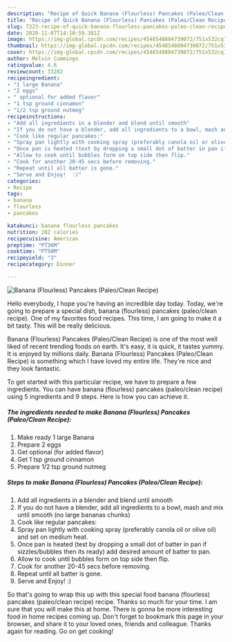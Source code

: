 ```yaml
---
description: "Recipe of Quick Banana (Flourless) Pancakes (Paleo/Clean Recipe)"
title: "Recipe of Quick Banana (Flourless) Pancakes (Paleo/Clean Recipe)"
slug: 7223-recipe-of-quick-banana-flourless-pancakes-paleo-clean-recipe
date: 2020-11-07T14:10:59.381Z
image: https://img-global.cpcdn.com/recipes/4548548804739072/751x532cq70/banana-flourless-pancakes-paleoclean-recipe-recipe-main-photo.jpg
thumbnail: https://img-global.cpcdn.com/recipes/4548548804739072/751x532cq70/banana-flourless-pancakes-paleoclean-recipe-recipe-main-photo.jpg
cover: https://img-global.cpcdn.com/recipes/4548548804739072/751x532cq70/banana-flourless-pancakes-paleoclean-recipe-recipe-main-photo.jpg
author: Melvin Cummings
ratingvalue: 4.6
reviewcount: 33282
recipeingredient:
- "1 large Banana"
- "2 eggs"
- " optional for added flavor"
- "1 tsp ground cinnamon"
- "1/2 tsp ground nutmeg"
recipeinstructions:
- "Add all ingredients in a blender and blend until smooth"
- "If you do not have a blender, add all ingredients to a bowl, mash and mix until smooth (no large bananas chunks)"
- "Cook like regular pancakes:"
- "Spray pan lightly with cooking spray (preferably canola oil or olive oil) and set on medium heat."
- "Once pan is heated (test by dropping a small dot of batter in pan if sizzles/bubbles then its ready) add desired amount of batter to pan."
- "Allow to cook until bubbles form on top side then flip."
- "Cook for another 20-45 secs before removing."
- "Repeat until all batter is gone."
- "Serve and Enjoy!  :)"
categories:
- Recipe
tags:
- banana
- flourless
- pancakes

katakunci: banana flourless pancakes 
nutrition: 282 calories
recipecuisine: American
preptime: "PT36M"
cooktime: "PT50M"
recipeyield: "3"
recipecategory: Dinner

---
```



![Banana (Flourless) Pancakes (Paleo/Clean Recipe)](https://img-global.cpcdn.com/recipes/4548548804739072/751x532cq70/banana-flourless-pancakes-paleoclean-recipe-recipe-main-photo.jpg)

Hello everybody, I hope you're having an incredible day today. Today, we're going to prepare a special dish, banana (flourless) pancakes (paleo/clean recipe). One of my favorites food recipes. This time, I am going to make it a bit tasty. This will be really delicious.

Banana (Flourless) Pancakes (Paleo/Clean Recipe) is one of the most well liked of recent trending foods on earth. It's easy, it is quick, it tastes yummy. It is enjoyed by millions daily. Banana (Flourless) Pancakes (Paleo/Clean Recipe) is something which I have loved my entire life. They're nice and they look fantastic.




To get started with this particular recipe, we have to prepare a few ingredients. You can have banana (flourless) pancakes (paleo/clean recipe) using 5 ingredients and 9 steps. Here is how you can achieve it.

<!--inarticleads1-->

##### The ingredients needed to make Banana (Flourless) Pancakes (Paleo/Clean Recipe):

1. Make ready 1 large Banana
1. Prepare 2 eggs
1. Get  optional (for added flavor)
1. Get 1 tsp ground cinnamon
1. Prepare 1/2 tsp ground nutmeg




<!--inarticleads2-->

##### Steps to make Banana (Flourless) Pancakes (Paleo/Clean Recipe):

1. Add all ingredients in a blender and blend until smooth
1. If you do not have a blender, add all ingredients to a bowl, mash and mix until smooth (no large bananas chunks)
1. Cook like regular pancakes:
1. Spray pan lightly with cooking spray (preferably canola oil or olive oil) and set on medium heat.
1. Once pan is heated (test by dropping a small dot of batter in pan if sizzles/bubbles then its ready) add desired amount of batter to pan.
1. Allow to cook until bubbles form on top side then flip.
1. Cook for another 20-45 secs before removing.
1. Repeat until all batter is gone.
1. Serve and Enjoy!  :)




So that's going to wrap this up with this special food banana (flourless) pancakes (paleo/clean recipe) recipe. Thanks so much for your time. I am sure that you will make this at home. There is gonna be more interesting food in home recipes coming up. Don't forget to bookmark this page in your browser, and share it to your loved ones, friends and colleague. Thanks again for reading. Go on get cooking!
